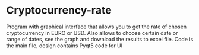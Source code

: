 # Cryptocurrency-rate
Program with graphical interface that allows you to get the rate of chosen cryptocurrency in EURO or USD. Also allows to choose certain date or range of dates, see the graph and download the results to excel file.
Code is the main file, design contains Pyqt5 code for UI
